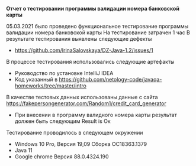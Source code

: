 **Отчет о тестировании программы валидации номера банковской карты**

05.03.2021 было проведено функциональное тестирование программы валидации номера банковской карты
На тестирование затрачен 1 час
В результате тестирования выявлены следующие дефекты
* https://github.com/IrinaSalovskaya/DZ-Java-1.2/issues/1

В процессе тестирования использовались следующие артефакты
  * Руководство по установке IntelliJ IDEA
* Код указанный в https://github.com/netology-code/javaqa-homeworks/tree/master/intro

В качестве тестовых данных использованы данные с сайта https://fakepersongenerator.com/Random1/credit_card_generator
* При внесении в программу валидного номера карты результат должен быть следующим Result is Ок

Тестирование проводилось в следующем окружении
* Windows 10 Pro, Версия 19,09 Сборка ОС18363.1379
* Java 11
* Google chrome Версия 88.0.4324.190

